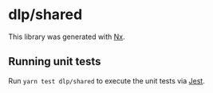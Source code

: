 # dlp/shared

This library was generated with [Nx](https://nx.dev).

## Running unit tests

Run `yarn test dlp/shared` to execute the unit tests via [Jest](https://jestjs.io).
